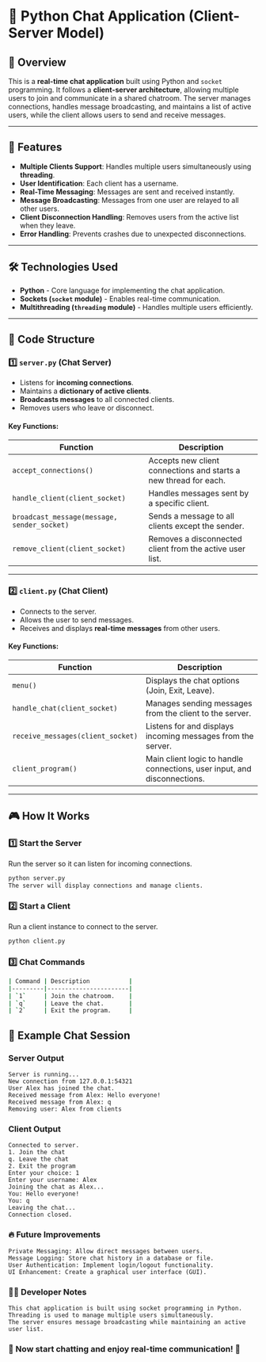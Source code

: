 # 📨 Python Chat Application (Client-Server Model)

## 📌 Overview
This is a **real-time chat application** built using Python and `socket` programming. It follows a **client-server architecture**, allowing multiple users to join and communicate in a shared chatroom. The server manages connections, handles message broadcasting, and maintains a list of active users, while the client allows users to send and receive messages.

---

## 🚀 Features
- **Multiple Clients Support**: Handles multiple users simultaneously using **threading**.
- **User Identification**: Each client has a username.
- **Real-Time Messaging**: Messages are sent and received instantly.
- **Message Broadcasting**: Messages from one user are relayed to all other users.
- **Client Disconnection Handling**: Removes users from the active list when they leave.
- **Error Handling**: Prevents crashes due to unexpected disconnections.

---

## 🛠️ Technologies Used
- **Python** - Core language for implementing the chat application.
- **Sockets (`socket` module)** - Enables real-time communication.
- **Multithreading (`threading` module)** - Handles multiple users efficiently.

---

## 📜 Code Structure

### 1️⃣ `server.py` (Chat Server)
- Listens for **incoming connections**.
- Maintains a **dictionary of active clients**.
- **Broadcasts messages** to all connected clients.
- Removes users who leave or disconnect.

#### Key Functions:
| Function | Description |
|----------|-------------|
| `accept_connections()` | Accepts new client connections and starts a new thread for each. |
| `handle_client(client_socket)` | Handles messages sent by a specific client. |
| `broadcast_message(message, sender_socket)` | Sends a message to all clients except the sender. |
| `remove_client(client_socket)` | Removes a disconnected client from the active user list. |

---

### 2️⃣ `client.py` (Chat Client)
- Connects to the server.
- Allows the user to send messages.
- Receives and displays **real-time messages** from other users.

#### Key Functions:
| Function | Description |
|----------|-------------|
| `menu()` | Displays the chat options (Join, Exit, Leave). |
| `handle_chat(client_socket)` | Manages sending messages from the client to the server. |
| `receive_messages(client_socket)` | Listens for and displays incoming messages from the server. |
| `client_program()` | Main client logic to handle connections, user input, and disconnections. |

---

## 🎮 How It Works

### **1️⃣ Start the Server**
Run the server so it can listen for incoming connections.
```bash
python server.py
The server will display connections and manage clients.
```
### **2️⃣ Start a Client**
Run a client instance to connect to the server.

```bash
python client.py
```

### **3️⃣ Chat Commands**
```bash
| Command | Description           |
|---------|-----------------------|
| `1`     | Join the chatroom.    |
| `q`     | Leave the chat.       |
| `2`     | Exit the program.     |
```
## 📌 Example Chat Session

### **Server Output**
```plaintext
Server is running...
New connection from 127.0.0.1:54321
User Alex has joined the chat.
Received message from Alex: Hello everyone!
Received message from Alex: q
Removing user: Alex from clients
```
### **Client Output**
```plaintext
Connected to server.
1. Join the chat
q. Leave the chat
2. Exit the program
Enter your choice: 1
Enter your username: Alex
Joining the chat as Alex...
You: Hello everyone!
You: q
Leaving the chat...
Connection closed.
```
### 🔥 Future Improvements
```plaintext
Private Messaging: Allow direct messages between users.
Message Logging: Store chat history in a database or file.
User Authentication: Implement login/logout functionality.
UI Enhancement: Create a graphical user interface (GUI).
```
### 👨‍💻 Developer Notes
```plaintext
This chat application is built using socket programming in Python.
Threading is used to manage multiple users simultaneously.
The server ensures message broadcasting while maintaining an active user list.
```
### 📢 Now start chatting and enjoy real-time communication! 🚀
